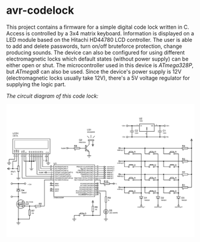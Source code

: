 # avr-codelock
This project contains a firmware for a simple digital code lock written in C. Access is controlled by a 3x4 matrix keyboard. 
Information is displayed on a LED module based on the Hitachi HD44780 LCD controller. The user is able to add and delete passwords, turn on/off bruteforce protection, change producing sounds.
The device can also be configured for using different electromagnetic locks which default states (without power supply) can be either open or shut.
The microcontroller used in this device is _ATmega328P_, but _ATmega8_ can also be used. Since the device's power supply is 12V (electromagnetic locks usually take 12V), there's a 5V voltage regulator for supplying the logic part.

_The circuit diagram of this code lock:_

![Alt text](codelock.BMP)
